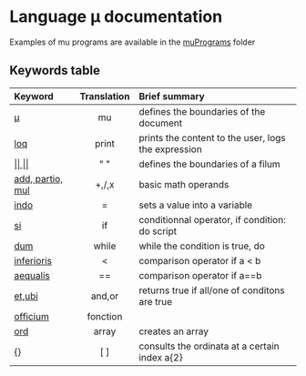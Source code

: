 # Language µ documentation
Examples of mu programs are available in the [muPrograms](../muPrograms) folder

## Keywords table
| Keyword       | Translation | Brief summary                                 |  
|:-------------|:--------:|:----------------------------------------------|  
|[µ](./mu.md)   |mu        |defines the boundaries of the document             |  
|[loq](./loq.md)|print     |prints the content to the user, logs the expression|
|[\|\| \|\|](./filum.md)|" "       |defines the boundaries of a filum                   |
|[add, partio, mul](./math.md) |+,/,x     |basic math operands                                    |  
|[indo](./indo.md)           |=         |sets a value into a variable                       |
|[si](./conditions.md) |if        |conditionnal operator, if condition: do script             |
|[dum](./dum.md)            |while     |while the condition is true, do                  |
|[inferioris](./tests.md#inferioris)     |<         |comparison operator if a < b                        |
|[aequalis](./tests.md#aequalis)       |==        |comparison operator if a==b                         |
|[et,ubi](./tests.md#conjectives)         |and,or    |returns true if all/one of conditons are true      |
|[officium](./officium.md)       |fonction  |                                                  |
|[ord](./ordinata.md)            |array     |creates an array                   |
|[{}](./ordinata.md#consult)             |[ ]       |consults the ordinata at a certain index a{2}   |
